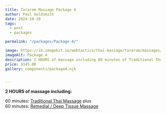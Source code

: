 ```yaml
---
title: Tararom Massage Package 4
author: Paul Goldsmith
date: 2024-10-20
tags: 
  - post
  - packages

permalink: "/packages/Package-4/"

image: https://ik.imagekit.io/webtactics/thai-massage/tararom/massages/Thai-Sport-and-Deep-Tissue-Massage__Cy90wCeM.jpg
imageAlt: Package 4
description: 2 HOURS of massage including 60 minutes of Traditional Thai Massage plus 60 minutes of Remedial Deep Tissue Massage.
price: $145.00
gallery: components/package4.njk


---
```


**2 HOURS of massage including:**

60 minutes:  [Traditional Thai Massage](https://tararom-thai.netlify.app/treatments/traditional-thai-massage/) plus  
60 minutes:  [Remedial / Deep Tissue Massage](https://tararom-thai.netlify.app/treatments/remedial-deep-tissue-massage/)
